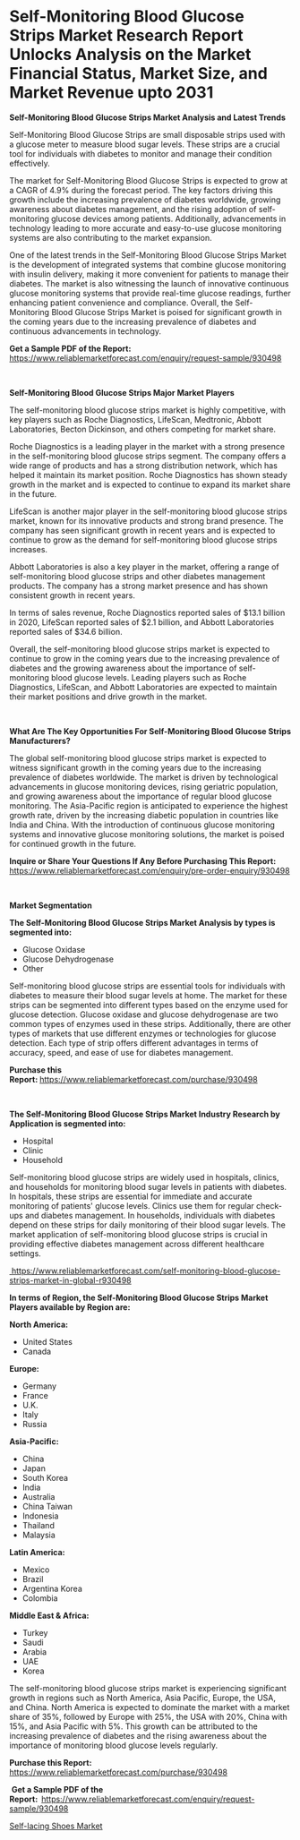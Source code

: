 <p><h1>Self-Monitoring Blood Glucose Strips Market Research Report Unlocks Analysis on the Market Financial Status, Market Size, and Market Revenue upto 2031</h1></p><p><strong>Self-Monitoring Blood Glucose Strips Market Analysis and Latest Trends</strong></p>
<p><p>Self-Monitoring Blood Glucose Strips are small disposable strips used with a glucose meter to measure blood sugar levels. These strips are a crucial tool for individuals with diabetes to monitor and manage their condition effectively.</p><p>The market for Self-Monitoring Blood Glucose Strips is expected to grow at a CAGR of 4.9% during the forecast period. The key factors driving this growth include the increasing prevalence of diabetes worldwide, growing awareness about diabetes management, and the rising adoption of self-monitoring glucose devices among patients. Additionally, advancements in technology leading to more accurate and easy-to-use glucose monitoring systems are also contributing to the market expansion.</p><p>One of the latest trends in the Self-Monitoring Blood Glucose Strips Market is the development of integrated systems that combine glucose monitoring with insulin delivery, making it more convenient for patients to manage their diabetes. The market is also witnessing the launch of innovative continuous glucose monitoring systems that provide real-time glucose readings, further enhancing patient convenience and compliance. Overall, the Self-Monitoring Blood Glucose Strips Market is poised for significant growth in the coming years due to the increasing prevalence of diabetes and continuous advancements in technology.</p></p>
<p><strong>Get a Sample PDF of the Report:&nbsp;</strong> <a href="https://www.reliablemarketforecast.com/enquiry/request-sample/930498">https://www.reliablemarketforecast.com/enquiry/request-sample/930498</a></p>
<p>&nbsp;</p>
<p><strong>Self-Monitoring Blood Glucose Strips Major Market Players</strong></p>
<p><p>The self-monitoring blood glucose strips market is highly competitive, with key players such as Roche Diagnostics, LifeScan, Medtronic, Abbott Laboratories, Becton Dickinson, and others competing for market share. </p><p>Roche Diagnostics is a leading player in the market with a strong presence in the self-monitoring blood glucose strips segment. The company offers a wide range of products and has a strong distribution network, which has helped it maintain its market position. Roche Diagnostics has shown steady growth in the market and is expected to continue to expand its market share in the future.</p><p>LifeScan is another major player in the self-monitoring blood glucose strips market, known for its innovative products and strong brand presence. The company has seen significant growth in recent years and is expected to continue to grow as the demand for self-monitoring blood glucose strips increases.</p><p>Abbott Laboratories is also a key player in the market, offering a range of self-monitoring blood glucose strips and other diabetes management products. The company has a strong market presence and has shown consistent growth in recent years.</p><p>In terms of sales revenue, Roche Diagnostics reported sales of $13.1 billion in 2020, LifeScan reported sales of $2.1 billion, and Abbott Laboratories reported sales of $34.6 billion.</p><p>Overall, the self-monitoring blood glucose strips market is expected to continue to grow in the coming years due to the increasing prevalence of diabetes and the growing awareness about the importance of self-monitoring blood glucose levels. Leading players such as Roche Diagnostics, LifeScan, and Abbott Laboratories are expected to maintain their market positions and drive growth in the market.</p></p>
<p>&nbsp;</p>
<p><strong>What Are The Key Opportunities For Self-Monitoring Blood Glucose Strips Manufacturers?</strong></p>
<p><p>The global self-monitoring blood glucose strips market is expected to witness significant growth in the coming years due to the increasing prevalence of diabetes worldwide. The market is driven by technological advancements in glucose monitoring devices, rising geriatric population, and growing awareness about the importance of regular blood glucose monitoring. The Asia-Pacific region is anticipated to experience the highest growth rate, driven by the increasing diabetic population in countries like India and China. With the introduction of continuous glucose monitoring systems and innovative glucose monitoring solutions, the market is poised for continued growth in the future.</p></p>
<p><strong>Inquire or Share Your Questions If Any Before Purchasing This Report:</strong> <a href="https://www.reliablemarketforecast.com/enquiry/pre-order-enquiry/930498">https://www.reliablemarketforecast.com/enquiry/pre-order-enquiry/930498</a></p>
<p>&nbsp;</p>
<p><strong>Market Segmentation</strong></p>
<p><strong>The Self-Monitoring Blood Glucose Strips Market Analysis by types is segmented into:</strong></p>
<p><ul><li>Glucose Oxidase</li><li>Glucose Dehydrogenase</li><li>Other</li></ul></p>
<p><p>Self-monitoring blood glucose strips are essential tools for individuals with diabetes to measure their blood sugar levels at home. The market for these strips can be segmented into different types based on the enzyme used for glucose detection. Glucose oxidase and glucose dehydrogenase are two common types of enzymes used in these strips. Additionally, there are other types of markets that use different enzymes or technologies for glucose detection. Each type of strip offers different advantages in terms of accuracy, speed, and ease of use for diabetes management.</p></p>
<p><strong>Purchase this Report:&nbsp;</strong><a href="https://www.reliablemarketforecast.com/purchase/930498">https://www.reliablemarketforecast.com/purchase/930498</a></p>
<p>&nbsp;</p>
<p><strong>The Self-Monitoring Blood Glucose Strips Market Industry Research by Application is segmented into:</strong></p>
<p><ul><li>Hospital</li><li>Clinic</li><li>Household</li></ul></p>
<p><p>Self-monitoring blood glucose strips are widely used in hospitals, clinics, and households for monitoring blood sugar levels in patients with diabetes. In hospitals, these strips are essential for immediate and accurate monitoring of patients' glucose levels. Clinics use them for regular check-ups and diabetes management. In households, individuals with diabetes depend on these strips for daily monitoring of their blood sugar levels. The market application of self-monitoring blood glucose strips is crucial in providing effective diabetes management across different healthcare settings.</p></p>
<p><a href="https://www.reliablemarketforecast.com/self-monitoring-blood-glucose-strips-market-in-global-r930498">&nbsp;https://www.reliablemarketforecast.com/self-monitoring-blood-glucose-strips-market-in-global-r930498</a></p>
<p><strong>In terms of Region, the Self-Monitoring Blood Glucose Strips Market Players available by Region are:</strong></p>
<p>
    <p> <strong> North America: </strong>
        <ul>
            <li>United States</li>
            <li>Canada</li>
        </ul>
        </p> 
    <p> <strong> Europe: </strong>
        <ul>
            <li>Germany</li>
            <li>France</li>
            <li>U.K.</li>
            <li>Italy</li>
            <li>Russia</li>
        </ul>
        </p> 
    <p> <strong> Asia-Pacific: </strong>
        <ul>
            <li>China</li>
            <li>Japan</li>
            <li>South Korea</li>
            <li>India</li>
            <li>Australia</li>
            <li>China Taiwan</li>
            <li>Indonesia</li>
            <li>Thailand</li>
            <li>Malaysia</li>
        </ul>
        </p> 
    <p> <strong> Latin America: </strong>
        <ul>
            <li>Mexico</li>
            <li>Brazil</li>
            <li>Argentina Korea</li>
            <li>Colombia</li>
        </ul>
        </p> 
    <p> <strong> Middle East & Africa: </strong>
        <ul>
            <li>Turkey</li>
            <li>Saudi</li>
            <li>Arabia</li>
            <li>UAE</li>
            <li>Korea</li>
        </ul>
    </p>
    </p>
<p><p>The self-monitoring blood glucose strips market is experiencing significant growth in regions such as North America, Asia Pacific, Europe, the USA, and China. North America is expected to dominate the market with a market share of 35%, followed by Europe with 25%, the USA with 20%, China with 15%, and Asia Pacific with 5%. This growth can be attributed to the increasing prevalence of diabetes and the rising awareness about the importance of monitoring blood glucose levels regularly.</p></p>
<p><strong>Purchase this Report: </strong><a href="https://www.reliablemarketforecast.com/purchase/930498">https://www.reliablemarketforecast.com/purchase/930498</a></p>
<p>&nbsp;<strong>Get a Sample PDF of the Report:&nbsp;&nbsp;</strong><a href="https://www.reliablemarketforecast.com/enquiry/request-sample/930498">https://www.reliablemarketforecast.com/enquiry/request-sample/930498</a></p>
<p><strong></strong></p>
<p><p><a href="https://github.com/nathandecarvalho/Market-Research-Report-List-5/blob/main/self-lacing-shoes-market.md">Self-lacing Shoes Market</a></p></p>